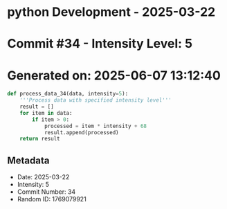 ﻿# python Development - 2025-03-22
# Commit #34 - Intensity Level: 5
# Generated on: 2025-06-07 13:12:40
```python
def process_data_34(data, intensity=5):
    '''Process data with specified intensity level'''
    result = []
    for item in data:
        if item > 0:
            processed = item * intensity + 68
            result.append(processed)
    return result
```
## Metadata
- Date: 2025-03-22
- Intensity: 5
- Commit Number: 34
- Random ID: 1769079921
